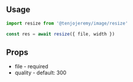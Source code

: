 ## Usage

```js
import resize from '@tenjojeremy/image/resize'

const res = await resize({ file, width })
```

## Props

- file - required
- quality - default: 300
